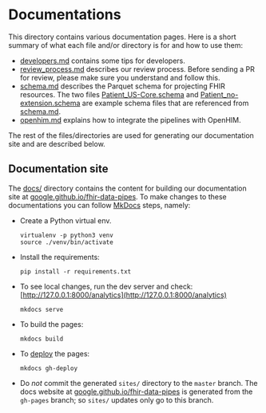 # Documentations

This directory contains various documentation pages. Here is a short summary of
what each file and/or directory is for and how to use them:

- [developers.md](developers.md) contains some tips for developers.
- [review_process.md](review_process.md) describes our review process. Before
  sending a PR for review, please make sure you understand and follow this.
- [schema.md](schema.md) describes the Parquet schema for projecting FHIR
  resources. The two files [Patient_US-Core.schema](Patient_US-Core.schema) and
  [Patient_no-extension.schema](Patient_no-extension.schema) are example schema
  files that are referenced from [schema.md](schema.md).
- [openhim.md](openhim.md) explains how to integrate the pipelines with OpenHIM.

The rest of the files/directories are used for generating our documentation site
and are described below.

## Documentation site

The [docs/](docs) directory contains the content for building our documentation
site at
[google.github.io/fhir-data-pipes](https://google.github.io/fhir-data-pipes/).
To make changes to these documentations you can follow
[MkDocs](https://www.mkdocs.org/getting-started/) steps, namely:

- Create a Python virtual env.
  ```shell
  virtualenv -p python3 venv
  source ./venv/bin/activate
  ```
- Install the requirements:
  ```shell
  pip install -r requirements.txt
  ```
- To see local changes, run the dev server and check:
  [http://127.0.0.1:8000/analytics](http://127.0.0.1:8000/analytics)
  ```shell
  mkdocs serve
  ```
- To build the pages:
  ```shell
  mkdocs build
  ```
- To [deploy](https://www.mkdocs.org/user-guide/deploying-your-docs/) the pages:
  ```shell
  mkdocs gh-deploy
  ```
- Do _not_ commit the generated `sites/` directory to the `master` branch. The
  docs website at
  [google.github.io/fhir-data-pipes](https://google.github.io/fhir-data-pipes/)
  is generated from the `gh-pages` branch; so `sites/` updates only go to this
  branch.
